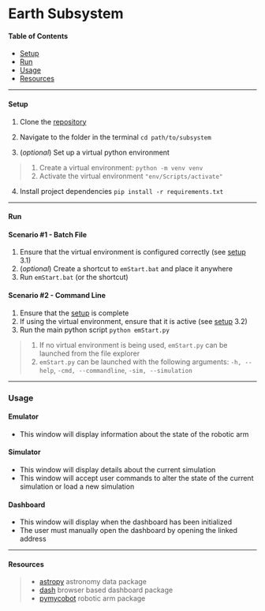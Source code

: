 # Earth Subsystem

#### Table of Contents
- [Setup](#setup)
- [Run](#run)
- [Usage](#usage)
- [Resources](#resources)

***

#### Setup
1. Clone the [repository](https://github.com/MatthewEGasper/emStart)
2. Navigate to the folder in the terminal `cd path/to/subsystem`

3. (*optional*) Set up a virtual python environment

>1. Create a virtual environment: `python -m venv venv`
>2. Activate the virtual environment `"env/Scripts/activate"`

4. Install project dependencies `pip install -r requirements.txt`

***

#### Run

#### Scenario #1 - Batch File
1. Ensure that the virtual environment is configured correctly (see [setup](#setup) 3.1)
2. (*optional*) Create a shortcut to `emStart.bat` and place it anywhere
3. Run `emStart.bat` (or the shortcut)

#### Scenario #2 - Command Line
1. Ensure that the [setup](#setup) is complete
2. If using the virtual environment, ensure that it is active (see [setup](#setup) 3.2)
3. Run the main python script `python emStart.py`

>1. If no virtual environment is being used, `emStart.py` can be launched from the file explorer
>2. `emStart.py` can be launched with the following arguments: `-h, --help`, `-cmd, --commandline`, `-sim, --simulation`


***

### Usage

#### Emulator
- This window will display information about the state of the robotic arm

#### Simulator
- This window will display details about the current simulation
- This window will accept user commands to alter the state of the current simulation or load a new simulation

#### Dashboard
- This window will display when the dashboard has been initialized
- The user must manually open the dashboard by opening the linked address

***

#### Resources

>- [astropy](https://www.astropy.org/) astronomy data package
>- [dash](https://dash.plotly.com/) browser based dashboard package
>- [pymycobot](https://github.com/elephantrobotics/pymycobot) robotic arm package